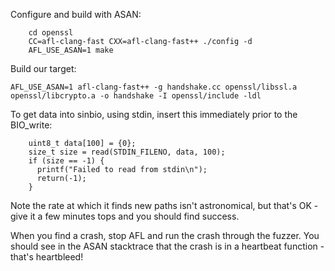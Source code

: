 Configure and build with ASAN:

```
	cd openssl
	CC=afl-clang-fast CXX=afl-clang-fast++ ./config -d
	AFL_USE_ASAN=1 make
```

Build our target:

```
AFL_USE_ASAN=1 afl-clang-fast++ -g handshake.cc openssl/libssl.a openssl/libcrypto.a -o handshake -I openssl/include -ldl
```

To get data into sinbio, using stdin, insert this immediately prior to the BIO_write:

```
    uint8_t data[100] = {0};
    size_t size = read(STDIN_FILENO, data, 100);
    if (size == -1) {
      printf("Failed to read from stdin\n");
      return(-1);
    }
```

Note the rate at which it finds new paths isn't astronomical, but that's OK - give it a few minutes tops and you should find success.

When you find a crash, stop AFL and run the crash through the fuzzer. You should see in the ASAN stacktrace that the crash is in a heartbeat function - that's heartbleed!
